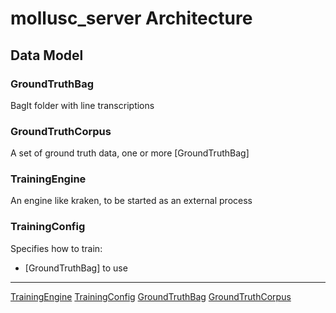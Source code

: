 # mollusc_server Architecture

## Data Model

### GroundTruthBag

BagIt folder with line transcriptions

### GroundTruthCorpus

A set of ground truth data, one or more [GroundTruthBag]

### TrainingEngine

An engine like kraken, to be started as an external process

### TrainingConfig

Specifies how to train:

* [GroundTruthBag] to use


---

[TrainingEngine](#trainingengine)
[TrainingConfig](#trainingconfig)
[GroundTruthBag](#groundtruthbag)
[GroundTruthCorpus](#groundtruthcoropus)
